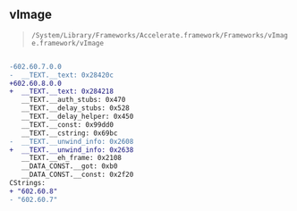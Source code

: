 ## vImage

> `/System/Library/Frameworks/Accelerate.framework/Frameworks/vImage.framework/vImage`

```diff

-602.60.7.0.0
-  __TEXT.__text: 0x28420c
+602.60.8.0.0
+  __TEXT.__text: 0x284218
   __TEXT.__auth_stubs: 0x470
   __TEXT.__delay_stubs: 0x528
   __TEXT.__delay_helper: 0x450
   __TEXT.__const: 0x99dd0
   __TEXT.__cstring: 0x69bc
-  __TEXT.__unwind_info: 0x2608
+  __TEXT.__unwind_info: 0x2638
   __TEXT.__eh_frame: 0x2108
   __DATA_CONST.__got: 0xb0
   __DATA_CONST.__const: 0x2f20
CStrings:
+ "602.60.8"
- "602.60.7"

```
